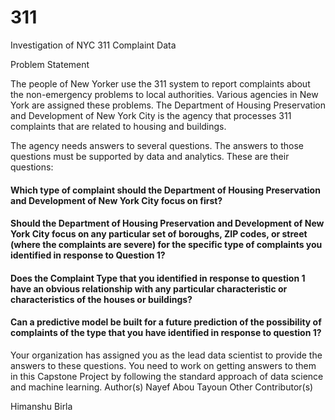 # 311
Investigation of NYC 311 Complaint Data

Problem Statement

The people of New Yorker use the 311 system to report complaints about the non-emergency problems to local authorities. Various agencies in New York are assigned these problems. The Department of Housing Preservation and Development of New York City is the agency that processes 311 complaints that are related to housing and buildings.

The agency needs answers to several questions. The answers to those questions must be supported by data and analytics. These are their questions:

   #### Which type of complaint should the Department of Housing Preservation and Development of New York City focus on first?

 ####   Should the Department of Housing Preservation and Development of New York City focus on any particular set of boroughs, ZIP codes, or street (where the complaints are severe) for the specific type of complaints you identified in response to Question 1?

 ####   Does the Complaint Type that you identified in response to question 1 have an obvious relationship with any particular characteristic or characteristics of the houses or buildings?

 ####   Can a predictive model be built for a future prediction of the possibility of complaints of the type that you have identified in response to question 1?

Your organization has assigned you as the lead data scientist to provide the answers to these questions. You need to work on getting answers to them in this Capstone Project by following the standard approach of data science and machine learning.
Author(s)
Nayef Abou Tayoun
Other Contributor(s)

Himanshu Birla
